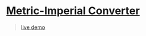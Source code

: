 # [Metric-Imperial Converter](https://www.freecodecamp.org/learn/quality-assurance/quality-assurance-projects/metric-imperial-converter)

>[live demo](https://metricimpconverter.abdelghanymh.repl.co)
